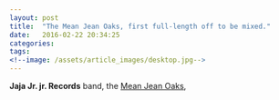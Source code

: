 ```yaml
---
layout: post
title:  "The Mean Jean Oaks, first full-length off to be mixed."
date:   2016-02-22 20:34:25
categories: 
tags: 
<!--image: /assets/article_images/desktop.jpg-->
---
```


**Jaja Jr. jr. Records** band, the [Mean Jean Oaks][mjo], 

[fia]: http://fridayinamerica.com
[mjo]: http://themeanjeanoaks.com








